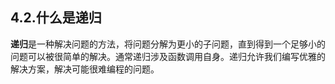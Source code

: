 ## 4.2.什么是递归

**递归**是一种解决问题的方法，将问题分解为更小的子问题，直到得到一个足够小的问题可以被很简单的解决。通常递归涉及函数调用自身。递归允许我们编写优雅的解决方案，解决可能很难编程的问题。
